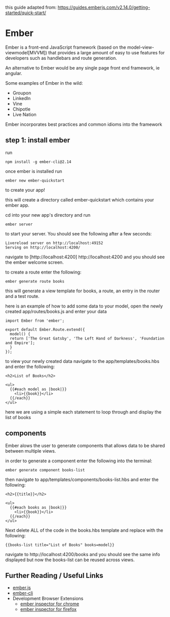 this guide adapted from: https://guides.emberjs.com/v2.14.0/getting-started/quick-start/

# Ember

Ember is a front-end JavaScript framework (based on the model-view-viewmodel[MVVM]) that provides a large amount of easy to use features for developers such as handlebars and route generation.

An alternative to Ember would be any single page front end framework, ie angular.

Some examples of Ember in the wild:

* Groupon
* LinkedIn
* Vine
* Chipotle
* Live Nation

Ember incorporates best practices and common idioms into the framework


## step 1: install ember
  run
  ```
  npm install -g ember-cli@2.14
  ```
once ember is installed
  run
  ```
  ember new ember-quickstart
  ```
  to create your app!

  this will create a directory called ember-quickstart which contains your ember app.

  cd into your new app's directory and run

  ```
  ember server
  ```
  to start your server.  You should see the following after a few seconds:
  ```
  Livereload server on http://localhost:49152
  Serving on http://localhost:4200/
  ```
  navigate to [http://localhost:4200] http://localhost:4200 and you should see the ember welcome screen.

  to create a route enter the following:
  ```
  ember generate route books
  ```
  this will generate a view template for books, a route, an entry in the router and a test route.

  here is an example of how to add some data to your model, open the newly created app/routes/books.js and enter your data

  ```
  import Ember from 'ember';

  export default Ember.Route.extend({
    model() {
    return ['The Great Gatsby', 'The Left Hand of Darkness', 'Foundation and Empire'];
    }
  });
  ```

  to view your newly created data navigate to the app/templates/books.hbs and enter the following:

  ```
  <h2>List of Books</h2>

  <ul>
    {{#each model as |book|}}
      <li>{{book}}</li>
    {{/each}}
  </ul>
  ```
  here we are using a simple each statement to loop through and display the list of books

## components
Ember alows the user to generate components that allows data to be shared between multiple views.

in order to generate a component enter the following into the terminal:

```
ember generate component books-list
```
then navigate to app/templates/components/books-list.hbs and enter the following:

```
<h2>{{title}}</h2>

<ul>
  {{#each books as |book|}}
    <li>{{book}}</li>
  {{/each}}
</ul>
```
Next delete ALL of the code in the books.hbs template and replace with the following:

```
{{books-list title="List of Books" books=model}}
```
navigate to http://localhost:4200/books and you should see the same info displayed but now the books-list can be reused across views.


## Further Reading / Useful Links

* [ember.js](http://emberjs.com/)
* [ember-cli](https://ember-cli.com/)
* Development Browser Extensions
  * [ember inspector for chrome](https://chrome.google.com/webstore/detail/ember-inspector/bmdblncegkenkacieihfhpjfppoconhi)
  * [ember inspector for firefox](https://addons.mozilla.org/en-US/firefox/addon/ember-inspector/)
